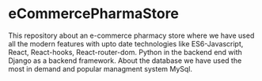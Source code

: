 # eCommercePharmaStore
This repository about an e-commerce pharmacy store where we have used all the modern features with upto date technologies like ES6-Javascript, React, React-hooks, React-router-dom.
Python in the backend end with Django as a backend framework. About the database we have used the most in demand and popular managment system MySql.
